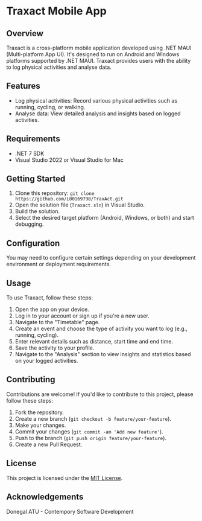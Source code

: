 # Traxact Mobile App

## Overview

Traxact is a cross-platform mobile application developed using .NET MAUI (Multi-platform App UI). It's designed to run on Android and Windows platforms supported by .NET MAUI. Traxact provides users with the ability to log physical activities and analyse data.

## Features

- Log physical activities: Record various physical activities such as running, cycling, or walking.
- Analyse data: View detailed analysis and insights based on logged activities.

## Requirements

- .NET 7 SDK
- Visual Studio 2022 or Visual Studio for Mac

## Getting Started

1. Clone this repository: `git clone https://github.com/L00169798/TraxAct.git`
2. Open the solution file (`Traxact.sln`) in Visual Studio.
3. Build the solution.
4. Select the desired target platform (Android, Windows, or both) and start debugging.

## Configuration

You may need to configure certain settings depending on your development environment or deployment requirements.

## Usage

To use Traxact, follow these steps:
1. Open the app on your device.
2. Log in to your account or sign up if you're a new user.
3. Navigate to the "Timetable" page.
4. Create an event and choose the type of activity you want to log (e.g., running, cycling).
5. Enter relevant details such as distance, start time and end time.
6. Save the activity to your profile.
7. Navigate to the "Analysis" section to view insights and statistics based on your logged activities.

## Contributing

Contributions are welcome! If you'd like to contribute to this project, please follow these steps:
1. Fork the repository.
2. Create a new branch (`git checkout -b feature/your-feature`).
3. Make your changes.
4. Commit your changes (`git commit -am 'Add new feature'`).
5. Push to the branch (`git push origin feature/your-feature`).
6. Create a new Pull Request.

## License

This project is licensed under the [MIT License](https://opensource.org/licenses/MIT).

## Acknowledgements

Donegal ATU - Contempory Software Development
